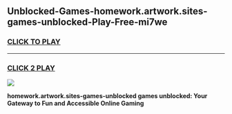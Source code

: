 
## Unblocked-Games-homework.artwork.sites-games-unblocked-Play-Free-mi7we
<h3>
<a href="https://premium76.site?title=homework.artwork.sites-games-unblocked&ref=23A">CLICK TO PLAY</a></h3>
<hr>

<h3>
<a href="https://premium76.site?title=homework.artwork.sites-games-unblocked&ref=23A">CLICK 2 PLAY</a>
  
</h3>

<a href="https://premium76.site?title=homework.artwork.sites-games-unblocked&ref=23A"><img src="https://clearcache.store/games.png"></a>


**homework.artwork.sites-games-unblocked games unblocked: Your Gateway to Fun and Accessible Online Gaming**
